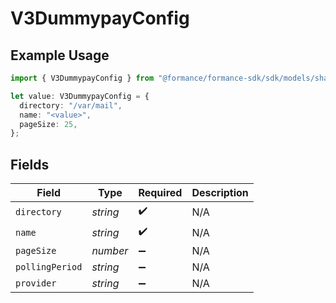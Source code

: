 # V3DummypayConfig

## Example Usage

```typescript
import { V3DummypayConfig } from "@formance/formance-sdk/sdk/models/shared";

let value: V3DummypayConfig = {
  directory: "/var/mail",
  name: "<value>",
  pageSize: 25,
};
```

## Fields

| Field              | Type               | Required           | Description        |
| ------------------ | ------------------ | ------------------ | ------------------ |
| `directory`        | *string*           | :heavy_check_mark: | N/A                |
| `name`             | *string*           | :heavy_check_mark: | N/A                |
| `pageSize`         | *number*           | :heavy_minus_sign: | N/A                |
| `pollingPeriod`    | *string*           | :heavy_minus_sign: | N/A                |
| `provider`         | *string*           | :heavy_minus_sign: | N/A                |